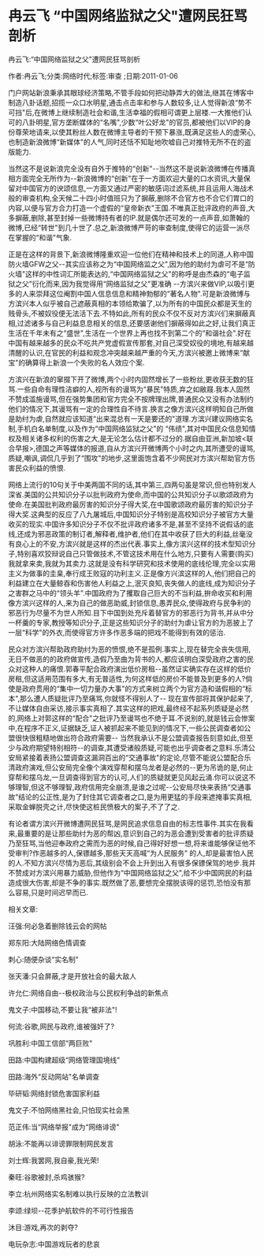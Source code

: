 # 冉云飞  “中国网络监狱之父"遭网民狂骂剖析    
    
冉云飞:“中国网络监狱之父"遭网民狂骂剖析    
作者:冉云飞;分类:网络时代;标签:审查 ;日期:2011-01-06    
门户网站新浪秉承其眼球经济策略,不管手段如何把动静弄大的做法,继其在博客中制造八卦话题,招揽一众口水明星,通击点击率和参与人数较多,让人觉得新浪“势不可挡"后,在微博上继续制造社会和谐,生活幸福的假相可谓更上层楼.一大推他们认可的八卦明星,官方垄断媒体的“名嘴",少数“叶公好龙"的官员,都被他们以VIP的身份尊荣地请来,以使其粉丝人数在微博主导者的干预下暴涨,既满足这些人的虚荣心,也制造新浪微博“新媒体"的人气,同时还恬不知耻地吹嘘自己对推特无所不在的盗版能力.    
当然这不是说新浪完全没有自外于推特的“创新"--当然这不是说新浪微博在传播真相方面完全无所作为--新浪微博的“创新"在于一方面欢迎大量的口水资讯,大量保留对中国官方的谀颂信息,一方面又通过严密的敏感词过滤系统,并且运用人海战术般的审查机构,全天候二十四小时值班只为了摒蔽,删除不合官方也不合它们胃口的内容,以便与官方合力打造一个虚假的“皇帝新衣"王国.不唯真正批评政府的声音,大多摒蔽,删除,甚至封掉一些微博持有者的IP.就是偶尔还可发的一点声音,如萧翰的微博,已经“转世"到几十世了.总之,新浪微博严苛的审查制度,使得它的运营一派尽在掌握的“和谐"气象.    
正是在这样的背景下,新浪微博隆重欢迎一位他们在精神和技术上的同道,人称中国防火墙GFW之父--其实应该称之为“中国网络监之父",因为他的助纣为虐可不是“防火墙"这样的中性词汇所能表达的,“中国网络监狱之父"的称呼是由杰森的“电子监狱之父"衍化而来,因为我觉得用“网络监狱之父"更准确 --方滨兴来做VIP,以吸引更多的人来崇拜这位阉割中国人信息信息和精神勃郁的“著名人物".可是新浪微博与方滨兴本人似乎被自己遮蔽真相的本领给欺骗了,以为所有的中国民众都是天生的贱骨头,不被奴役便无法活下去.不特如此,所有的民众不仅不反对方滨兴们来摒蔽真相,过滤诸多与自己利益息息相关的信息,还要感谢他们摒蔽得如此之好,让我们真正生活在千年未有之“盛世",生活在一个世界上再也找不到第二个的“和谐社会".好在中国有越来越多的民众不吃共产党虚假宣传那套,对自己深受奴役的境地,有越来越清醒的认识,在官民的利益和观念冲突越来越严重的今天,方滨兴被邀上微博来“献宝"的确算得上新浪一个失败的名人效应个案.    
方滨兴在新浪的窜掇下开了微博,两个小时内固然增长了一些粉丝,更收获无数的狂骂.一些自命有理性洁癖的人,视所有的谩骂为“暴民"特质,弃之如敝屐.我本人固然不赞成滥施谩骂,但在强势集团和官方完全不按牌理出牌,普通民众又没有办法制约他们的情况下,其谩骂有一定的合理性自不待言.换言之像方滨兴这样明知自己所做是助纣为虐,自然就应该知道“出来混总有一天是要还的"道理.方滨兴建议网络实名制,手机白名单制度,以及作为“中国网络监狱之父"的 “伟绩",其对中国民众信息知情权及相关诸多权利的伤害之大,是无论怎么估计都不过分的.据自由亚洲,新加坡<联合早报>,德国之声等媒体的报道,自从方滨兴开微博两个小时之内,其所遭受的谩骂,质疑,嘲讽,调侃几乎到了“围攻"的地步,这里面饱含着不少网民对方滨兴帮助官方伤害民众利益的愤恨.    
网络上流行的10句关于中美两国不同的话,其中第三,四两句虽是常识,但也特别发人深省.美国的公共知识分子以批判政府为使命,而中国的公共知识分子以歌颂政府为使命.在美国批判政府最厉害的知识分子得大奖,在中国歌颂政府最厉害的知识分子得大奖.这典型的反应了八九屠城后,中国知识分子特别是高校知识分子被官方大量收买的现实.中国许多知识分子不仅不批评政府诸多不是,甚至不坚持不说假话的底线,还成为邪恶政策的制订者,解释者,维护者,他们在其中收获了巨大的利益,丝毫没有良心上的不安,方滨兴就是这样的杰出代表.事实上,像方滨兴这样的技术型知识分子,特别喜欢狡辩说自己只管做技术,不管这技术用在什么地方,只要有人需要(购买)我就拿来卖,我就为其卖力.这就是没有科学研究和技术使用的底线伦理,完全以实用主义为做事的圭臬,奉行成王败寇的功利主义.正是像方兴滨这样的人,他们把自己的利益建立在大量鲸吞和伤害他人利益之上,泯灭良知,丧失做人的底线,成为知识分子之害群之马中的“领头羊".中国政府为了攫取自己巨大的不当利益,拚命收买和利用像方滨兴这样的人,来为自己的做恶助威,封锁信息,愚弄民众,使得政府与民争利的邪恶行为尽量不为世人所知.目下中国到处充斥着替官方的邪恶行为背书,并从中分一杯羹的专家,教授等知识分子,正是这些知识分子的助纣为虐让官方的为恶披上了一层“科学"的外衣,而使得官方许多作恶多端的把戏不能得到有效的惩治.    
民众对方滨兴帮助政府助纣为恶的愤恨,绝不是孤例.事实上,现在替完全丧失信用,无日不做恶的的政府做宣传,造假乃至曲为背书的人,都应该明白深受政府之害的民众对这种人的痛恨.郭春平配合政府演出低价房租--虽然证实确实存在这样的低价房租,但这适用范围有多大,有无普适性,为何这样低的房价不能普及到更多的人?倘使是政府贯用的“集中一切力量办大事"的方式来树立两个为官方造和谐假相的“标本",那么遭人质疑批评乃至痛骂,你就怪不得别人了-- 现在宣传部将其保护起来了,不让媒体自由采访,接示事实真相了.其实这样的把戏,最终经不起系列质疑是必然的,网络上对郭这样的“配合"之批评乃至谩骂也不绝于耳.不说别的,就是钱云会惨案中,在程序不正义,证据缺乏,证人被抓起来不能见到的情况下,一些公民调查者如公盟很快很粗糙地做出符合政府需要-- 当然我承认不是公盟调查报告刻意如此,但至少与政府期望特别相符--的调查,其遭受诸般质疑,可能也出乎调查者之意料.乐清公安局紧接着表扬公盟调查这漏洞百出的“交通事故"的定论,尽管不能说公盟配合乐清政府演戏,但公安局完全像个演戏穿帮和摆乌龙者是必然的--更为吊诡的是,何止穿帮和摆乌龙,一旦调查得到官方的认可,人们的质疑就更见风起云涌.你可以说这不够理智,但这不够理智,政府信用完全崩溃,是谁之过呢--公安局尽快来表扬“交通事故"结论的公正性,是为了封住其它调查者之口,是为用更猛的手段来遮掩事实真相,采取金蝉脱壳之计,尽快使这桩民愤极大的案子,不了了之.    
有论者谓方滨兴开微博遭网民狂骂,是网民追求信息自由的标志性事件.其实在我看来,最重要的是让那些助纣为恶的帮凶,意识到自己的为恶会遭到受害者的批评质疑乃至狂骂,当他迎奉政府之需而为恶的时候,自己得好好想一想,将来谁能够保证他不受审判?作恶越多的人,保镖越多,那些天天高喊“为人民服务" 的人,却是最害怕人民的人.不知方滨兴尽情为恶后,其级别会不会上升到出入有很多保镖保驾的地步.我并不赞成对方滨兴用暴力威胁,但他作为“中国网络监狱之父",给不少中国网民的利益造成很大伤害,却是不争的事实.既然做了恶,要想完全摆脱该得的惩罚,恐怕没有那么容易,只是时间迟早而已.    
    
相关文章:    
汪强:何必急着删除钱云会的网帖    
郑东阳:大陆网络色情调查    
刺心:随便杂谈“实名制"    
张天潘:只会屏蔽,才是开放社会的最大敌人    
许允仁:网络自由--极权政治与公民权利争战的新焦点    
鬼文子:中国移动,不要让我“被非法"!    
何流:谷歌,网民与政府,谁被强奸了?    
巩胜利:中国工信部“两巨败"    
田路:中国构建超级“网络管理国境线"    
田路:海外“反动网站"名单调查    
毕研韬:网络封锁危害国家利益    
鬼文子:不怕网络黑社会,只怕现实社会黑    
范正伟:当“网络举报"成为“网络诽谤"    
胡泳:不能再以诽谤罪限制网民发言    
刘士辉:我罢网,我自豪,我光荣!    
秦旺:谷歌被封,杀鸡骇猴?    
李立:杭州网络实名制难以执行反映的立法教训    
李颂:绿坝--花季护航软件的不可行性报告    
沐目:游戏,再次的剥夺?    
电玩杂志:中国游戏玩者的悲哀